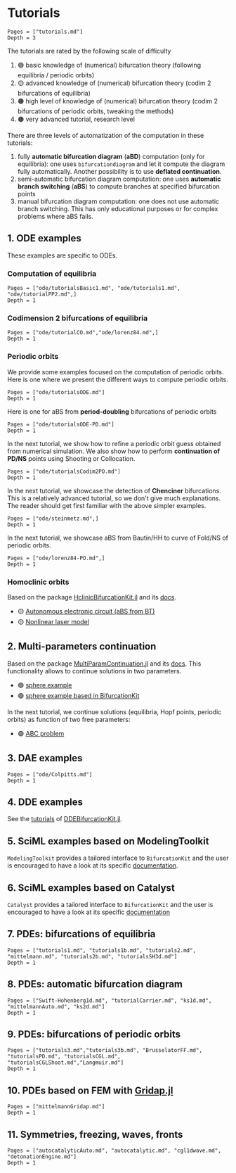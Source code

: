 # Tutorials

```@contents
Pages = ["tutorials.md"]
Depth = 3
```

The tutorials are rated by the following scale of difficulty

1. 🟢 basic knowledge of (numerical) bifurcation theory (following equilibria / periodic orbits)
2. 🟡 advanced knowledge of (numerical) bifurcation theory (codim 2 bifurcations of equilibria)
2. 🟠 high level of knowledge of (numerical) bifurcation theory (codim 2 bifurcations of periodic orbits, tweaking the methods)
2. 🟤 very advanced tutorial, research level

There are three levels of automatization of the computation in these tutorials:

1. fully **automatic bifurcation diagram** (**aBD**) computation (only for equilibria): one uses `bifurcationdiagram` and let it compute the diagram fully automatically. Another possibility is to use **deflated continuation**.
2. semi-automatic bifurcation diagram computation: one uses **automatic branch switching** (**aBS**) to compute branches at specified bifurcation points
3. manual bifurcation diagram computation: one does not use automatic branch switching. This has only educational purposes or for complex problems where aBS fails.


## 1. ODE examples

These examples are specific to ODEs. 

### Computation of equilibria

```@contents
Pages = ["ode/tutorialsBasic1.md", "ode/tutorials1.md", "ode/tutorialPP2.md",]
Depth = 1
```

### Codimension 2 bifurcations of equilibria

```@contents
Pages = ["ode/tutorialCO.md","ode/lorenz84.md",]
Depth = 1
```

### Periodic orbits
We provide some examples focused on the computation of periodic orbits.
Here is one where we present the different ways to compute periodic orbits. 

```@contents
Pages = ["ode/tutorialsODE.md"]
Depth = 1
```

Here is one for aBS from **period-doubling** bifurcations of periodic orbits
```@contents
Pages = ["ode/tutorialsODE-PD.md"]
Depth = 1
```

In the next tutorial, we show how to refine a periodic orbit guess obtained from numerical simulation. We also show how to perform **continuation of PD/NS** points using Shooting or Collocation. 

```@contents
Pages = ["ode/tutorialsCodim2PO.md"]
Depth = 1
```

In the next tutorial, we showcase the detection of **Chenciner** bifurcations. This is a relatively advanced tutorial, so we don't give much explanations. The reader should get first familiar with the above simpler examples.

```@contents
Pages = ["ode/steinmetz.md",]
Depth = 1
```

In the next tutorial, we showcase aBS from Bautin/HH to curve of Fold/NS of periodic orbits.

```@contents
Pages = ["ode/lorenz84-PO.md",]
Depth = 1
```

### Homoclinic orbits

Based on the package [HclinicBifurcationKit.jl](https://github.com/bifurcationkit/HclinicBifurcationKit.jl) and its [docs](https://bifurcationkit.github.io/HclinicBifurcationKit.jl/dev/).

- 🟡 [Autonomous electronic circuit (aBS from BT)](https://bifurcationkit.github.io/HclinicBifurcationKit.jl/dev/tutorials/ode/tutorialsFreire/#Autonomous-electronic-circuit-(aBS-from-BT))
- 🟡 [Nonlinear laser model](https://bifurcationkit.github.io/HclinicBifurcationKit.jl/dev/tutorials/ode/OPL/#Nonlinear-laser-model)

## 2. Multi-parameters continuation


Based on the package [MultiParamContinuation.jl](https://github.com/bifurcationkit/MultiParamContinuation.jl) and its [docs](https://bifurcationkit.github.io/MultiParamContinuation.jl/dev/). This functionality allows to continue solutions in two parameters.

- 🟢 [sphere example](https://bifurcationkit.github.io/MultiParamContinuation.jl/dev/tutorials/ode/sphere/#Sphere)
- 🟢 [sphere example based in BifurcationKit](https://bifurcationkit.github.io/MultiParamContinuation.jl/dev/tutorials/ode/sphereBK/#Sphere-based-on-BifurcationKit.jl)

In the next tutorial, we continue solutions (equilibria, Hopf points, periodic orbits) as function of two free parameters:

- 🟢 [ABC problem](https://bifurcationkit.github.io/MultiParamContinuation.jl/dev/tutorials/ode/abc/#ABC-problem)


## 3. DAE examples

```@contents
Pages = ["ode/Colpitts.md"]
Depth = 1
```

## 4. DDE examples

See the [tutorials](https://bifurcationkit.github.io/DDEBifurcationKit.jl/dev/tutorials/tutorials/) of [DDEBifurcationKit.jl](https://github.com/bifurcationkit/DDEBifurcationKit.jl).

## 5. SciML examples based on ModelingToolkit

`ModelingToolkit` provides a tailored interface to `BifurcationKit` and the user is encouraged to have a look at its specific [documentation](https://docs.sciml.ai/ModelingToolkit/stable/tutorials/bifurcation_diagram_computation/).

## 6. SciML examples based on Catalyst

`Catalyst` provides a tailored interface to `BifurcationKit` and the user is encouraged to have a look at its specific [documentation](https://docs.sciml.ai/Catalyst/stable/steady_state_functionality/bifurcation_diagrams/)

## 7. PDEs: bifurcations of equilibria
```@contents
Pages = ["tutorials1.md", "tutorials1b.md", "tutorials2.md", "mittelmann.md", "tutorials2b.md", "tutorialsSH3d.md"]
Depth = 1
```

## 8. PDEs: automatic bifurcation diagram
```@contents
Pages = ["Swift-Hohenberg1d.md", "tutorialCarrier.md", "ks1d.md", "mittelmannAuto.md", "ks2d.md"]
Depth = 1
```

## 9. PDEs: bifurcations of periodic orbits
```@contents
Pages = ["tutorials3.md","tutorials3b.md", "BrusselatorFF.md", "tutorialsPD.md", "tutorialsCGL.md", "tutorialsCGLShoot.md","Langmuir.md"]
Depth = 1
```

## 10. PDEs based on FEM with [Gridap.jl](https://github.com/gridap/Gridap.jl)
```@contents
Pages = ["mittelmannGridap.md"]
Depth = 1
```

## 11. Symmetries, freezing, waves, fronts

```@contents
Pages = ["autocatalyticAuto.md", "autocatalytic.md", "cgl1dwave.md", "detonationEngine.md"]
Depth = 1
```
